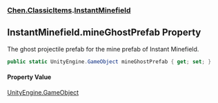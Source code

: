 
### [Chen.ClassicItems](./Chen-ClassicItems 'Chen.ClassicItems').[InstantMinefield](./Chen-ClassicItems-InstantMinefield 'Chen.ClassicItems.InstantMinefield')

## InstantMinefield.mineGhostPrefab Property
The ghost projectile prefab for the mine prefab of Instant Minefield.  
```csharp
public static UnityEngine.GameObject mineGhostPrefab { get; set; }
```

#### Property Value
[UnityEngine.GameObject](https://docs.microsoft.com/en-us/dotnet/api/UnityEngine.GameObject 'UnityEngine.GameObject')  

